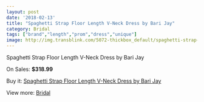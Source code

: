 ```yaml
---
layout: post
date: '2018-02-13'
title: "Spaghetti Strap Floor Length V-Neck Dress by Bari Jay"
category: Bridal
tags: ["brand","length","prom","dress","unique"]
image: http://img.transblink.com/5072-thickbox_default/spaghetti-strap-floor-length-v-neck-dress-by-bari-jay.jpg
---
```

Spaghetti Strap Floor Length V-Neck Dress by Bari Jay

On Sales: **$318.99**
<a href="https://www.transblink.com/en/bridal/1594-spaghetti-strap-floor-length-v-neck-dress-by-bari-jay.html"><amp-img layout="responsive" width="600" height="600" src="//img.transblink.com/5072-thickbox_default/spaghetti-strap-floor-length-v-neck-dress-by-bari-jay.jpg" alt="Spaghetti Strap Floor Length V-Neck Dress by Bari Jay 0" /></a>
<a href="https://www.transblink.com/en/bridal/1594-spaghetti-strap-floor-length-v-neck-dress-by-bari-jay.html"><amp-img layout="responsive" width="600" height="600" src="//img.transblink.com/5073-thickbox_default/spaghetti-strap-floor-length-v-neck-dress-by-bari-jay.jpg" alt="Spaghetti Strap Floor Length V-Neck Dress by Bari Jay 1" /></a>

Buy it: [Spaghetti Strap Floor Length V-Neck Dress by Bari Jay](https://www.transblink.com/en/bridal/1594-spaghetti-strap-floor-length-v-neck-dress-by-bari-jay.html "Spaghetti Strap Floor Length V-Neck Dress by Bari Jay")

View more: [Bridal](https://www.transblink.com/en/3-bridal "Bridal")
